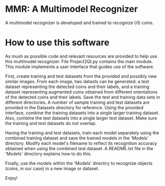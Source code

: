 # MMR: A Multimodel Recognizer
A multimodel recognizer is developed and trained to recognize US coins.

# How to use this software
As mush as possible code and relevant resources are provided to help use this multimodel recognizer. File Project2Qt.py contains the main module. This module implements a user interface that guides use of the software. 

First, create training and test datasets from the provided and possibly new similar images. From each image, two datasts can be generated: a test dataset representing the detected coins and their labels, and a training dataset representing augmented coins obtained from different orientations of the detected coins and their labels. Save the test and training data sets in different directories. A number of sample training and test datasets are provided in the Datasets directory for reference. Using the provided interface, combine the training datasets into a single larger training dataset. Also, combine the test datasets into a single larger test dataset. Make sure the training and test datasets do not overlap. 

Having the training and test datasets, train each model separately using the combined training dataset and save the trained models in the 'Models' directory. Modify each model's filename to reflect its recognition accuracy obtained when using the combined test dataset. A README.txt file in the 'Models' directory explains how to do this.

Finally, use the models within the 'Models' directiry to recognize objects (coins, in our case) in a new image or dataset.

Enjoy!

